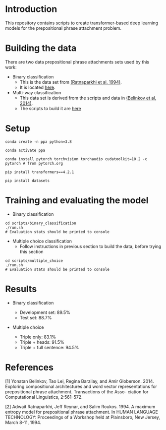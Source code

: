 # Introduction

This repository contains scripts to create transformer-based deep learning models for the prepositional phrase attachment problem. 

# Building the data

There are two data prepositional phrase attachments sets used by this work:
* Binary classification
   * This is the data set from [(Ratnaparkhi et al, 1994)](https://www.aclweb.org/anthology/H94-1048.pdf). 
   * It is located [here](./data/RRR1994).
* Multi-way classification
   * This data set is derived from the scripts and data in [(Belinkov et al, 2014)](https://www.mitpressjournals.org/doi/pdfplus/10.1162/tacl_a_00203). 
   * The scripts to build it are [here](./scripts/data_prep/README.md)

# Setup
```
conda create -n ppa python=3.8

conda activate ppa

conda install pytorch torchvision torchaudio cudatoolkit=10.2 -c pytorch # from pytorch.org

pip install transformers==4.2.1

pip install datasets
```
# Training and evaluating the model

* Binary classification
```
cd scripts/binary_classification
./run.sh
# Evaluation stats should be printed to console
```
    
* Multiple choice classification
   * Follow instructions in previous section to build the data, before trying this section
```
cd scripts/multiple_choice
./run.sh
# Evaluation stats should be printed to console
```
   
# Results

* Binary classification
   * Development set: 89.5%
   * Test set: 88.7%
    
* Multiple choice
   * Triple only: 83.1%
   * Triple + heads: 91.5%
   * Triple + full sentence: 94.5%
   
# References

[1] Yonatan Belinkov, Tao Lei, Regina Barzilay, and Amir Globerson. 2014. Exploring compositional architectures and word vector representations for prepositional phrase attachment. Transactions of the Asso- ciation for Computational Linguistics, 2:561–572.

[2] Adwait Ratnaparkhi, Jeff Reynar, and Salim Roukos. 1994. A maximum entropy model for prepositional phrase attachment. In HUMAN LANGUAGE TECHNOLOGY: Proceedings of a Workshop held at Plainsboro, New Jersey, March 8-11, 1994.


